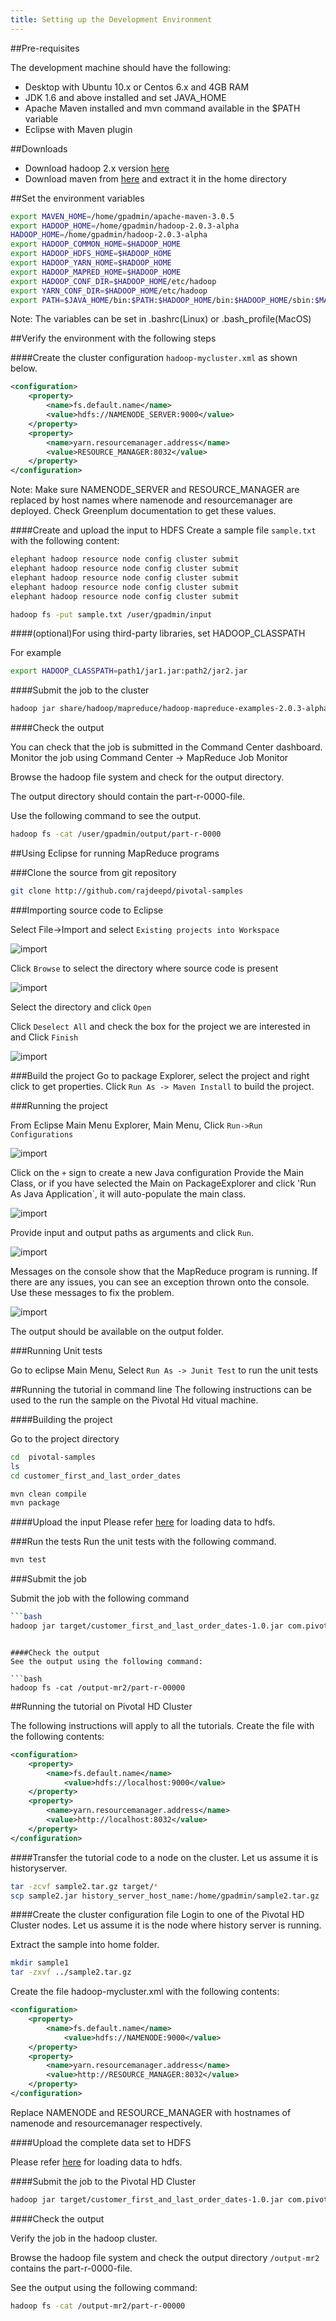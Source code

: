 ```yaml
---
title: Setting up the Development Environment
---
```



##Pre-requisites

The development machine should have the following:

* Desktop with Ubuntu 10.x or Centos 6.x and 4GB RAM
* JDK 1.6 and above installed and set JAVA_HOME
* Apache Maven installed and mvn command available in the $PATH variable
* Eclipse with Maven plugin

##Downloads
* Download hadoop 2.x version [here](http://hadoop.apache.org/releases.html#Download)
* Download maven from [here](http://apache.techartifact.com/mirror/maven/maven-3/3.0.5/binaries/apache-maven-3.0.5-bin.tar.gz) and extract it in the home directory

##Set the environment variables

```bash
export MAVEN_HOME=/home/gpadmin/apache-maven-3.0.5
export HADOOP_HOME=/home/gpadmin/hadoop-2.0.3-alpha
HADOOP_HOME=/home/gpadmin/hadoop-2.0.3-alpha
export HADOOP_COMMON_HOME=$HADOOP_HOME
export HADOOP_HDFS_HOME=$HADOOP_HOME
export HADOOP_YARN_HOME=$HADOOP_HOME
export HADOOP_MAPRED_HOME=$HADOOP_HOME
export HADOOP_CONF_DIR=$HADOOP_HOME/etc/hadoop
export YARN_CONF_DIR=$HADOOP_HOME/etc/hadoop
export PATH=$JAVA_HOME/bin:$PATH:$HADOOP_HOME/bin:$HADOOP_HOME/sbin:$MAVEN_HOME/bin
```

Note: The variables can be set in .bashrc(Linux) or .bash_profile(MacOS)

##Verify the environment with the following steps

####Create the cluster configuration `hadoop-mycluster.xml` as shown below.

```xml
<configuration>
	<property>
		<name>fs.default.name</name>
		<value>hdfs://NAMENODE_SERVER:9000</value>
	</property>
	<property>
		<name>yarn.resourcemanager.address</name>
		<value>RESOURCE_MANAGER:8032</value>
	</property>
</configuration>
```

Note: Make sure NAMENODE_SERVER and RESOURCE_MANAGER are replaced by host names where namenode and resourcemanager are deployed. Check Greenplum documentation to get these values.

####Create and upload the input to HDFS
Create a sample file `sample.txt` with the following content:

```xml
elephant hadoop resource node config cluster submit
elephant hadoop resource node config cluster submit
elephant hadoop resource node config cluster submit
elephant hadoop resource node config cluster submit
elephant hadoop resource node config cluster submit
```

```bash
hadoop fs -put sample.txt /user/gpadmin/input
```

####(optional)For using third-party libraries, set HADOOP_CLASSPATH 

For example 

```bash
export HADOOP_CLASSPATH=path1/jar1.jar:path2/jar2.jar
```

####Submit the job to the cluster

```bash
hadoop jar share/hadoop/mapreduce/hadoop-mapreduce-examples-2.0.3-alpha.jar wordcount -conf hadoop-mycluster.xml  /user/gpadmin/input /user/gpadmin/output
```

####Check the output

You can check that the job is submitted in the Command Center dashboard.
Monitor the job using Command Center -> MapReduce Job Monitor 

Browse the hadoop file system and check for the output directory. 

The output directory should contain the part-r-0000-file.

Use the following command to see the output.

```bash
hadoop fs -cat /user/gpadmin/output/part-r-0000
```

##Using Eclipse for running MapReduce programs


###Clone the source from git repository

```bash
git clone http://github.com/rajdeepd/pivotal-samples
```

###Importing source code to Eclipse

Select File->Import and select `Existing projects into Workspace`

![import](/images/gs/setup/import-maven.png)

Click `Browse` to select the directory where source code is present

![import](/images/gs/setup/browse.png)

Select the directory and click `Open`

Click `Deselect All` and check the box for the project we are interested in and Click `Finish`

![import](/images/gs/setup/select-project.png)

###Build the project
Go to package Explorer, select the project and right click to get properties.
Click `Run As -> Maven Install` to build the project.

###Running the project

From Eclipse Main Menu Explorer,  Main Menu, Click `Run->Run Configurations`

![import](/images/gs/setup/run.png)

Click on the `+` sign to create a new Java configuration
Provide the Main Class, or if you have selected the Main on PackageExplorer and click 'Run As Java Application`, it will auto-populate the main class.

![import](/images/gs/setup/main-class.png)

Provide input and output paths as arguments and click `Run`.

![import](/images/gs/setup/arguments.png)

Messages on the console show that the MapReduce program is running. If there are any issues, you can see an exception thrown onto the console. Use these messages to fix the problem.

![import](/images/gs/setup/console.png)

The output should be available on the output folder.

###Running Unit tests

Go to eclipse Main Menu, Select `Run As -> Junit Test` to run the unit tests

##Running the tutorial in command line
The following instructions can be used to the run the sample on the Pivotal Hd vitual machine.

####Building the project 

Go to the project directory

```bash
cd  pivotal-samples
ls
cd customer_first_and_last_order_dates
```

```bash
mvn clean compile
mvn package
```

####Upload the input
Please refer [here](../dataset.html) for loading data to hdfs. 

###Run the tests
Run the unit tests with the following command.

```bash
mvn test
```

###Submit the job

Submit the job with the following command

```bash
```bash
hadoop jar target/customer_first_and_last_order_dates-1.0.jar com.pivotal.hadoop.CustomerFirstLastOrderDateDriver /retail_demo/orders/orders.tsv.gz /output-mr2
```
```

####Check the output
See the output using the following command:

```bash
hadoop fs -cat /output-mr2/part-r-00000
```

##Running the tutorial on Pivotal HD Cluster

The following instructions will apply to all the tutorials.
Create the file with the following contents:

```xml
<configuration>
    <property>
        <name>fs.default.name</name>
            <value>hdfs://localhost:9000</value>
    </property>
    <property>
        <name>yarn.resourcemanager.address</name>
        <value>http://localhost:8032</value>
    </property>
</configuration>
```

####Transfer the tutorial code to a node on the cluster. Let us assume it is historyserver.

```bash
tar -zcvf sample2.tar.gz target/*
scp sample2.jar history_server_host_name:/home/gpadmin/sample2.tar.gz 
```

####Create the cluster configuration file
Login to one of the Pivotal HD Cluster nodes. Let us assume it is the node where history server is running.

Extract the sample into home folder.

```bash
mkdir sample1
tar -zxvf ../sample2.tar.gz 
```
Create the file hadoop-mycluster.xml with the following contents:

```xml
<configuration>
    <property>
        <name>fs.default.name</name>
            <value>hdfs://NAMENODE:9000</value>
    </property>
    <property>
        <name>yarn.resourcemanager.address</name>
        <value>http://RESOURCE_MANAGER:8032</value>
    </property>
</configuration>
```

Replace NAMENODE and RESOURCE_MANAGER with hostnames of namenode and resourcemanager respectively.

####Upload the complete data set to HDFS

Please refer [here](../dataset.html) for loading data to hdfs.

####Submit the job to the Pivotal HD Cluster

```bash
hadoop jar target/customer_first_and_last_order_dates-1.0.jar com.pivotal.hadoop.CustomerFirstLastOrderDateDriver /retail_demo/orders/orders.tsv.gz /output-mr2
```

####Check the output

Verify the job in the hadoop cluster.

Browse the hadoop file system and check the output directory `/output-mr2` contains the part-r-0000-file.

See the output using the following command:

```bash
hadoop fs -cat /output-mr2/part-r-00000
```

